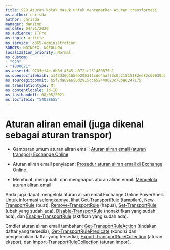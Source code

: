 ```yaml
---
title: 929 Aturan kotak masuk untuk mencemarkan Aturan transformasi
ms.author: chrisda
author: chrisda
manager: dansimp
ms.date: 04/21/2020
ms.audience: ITPro
ms.topic: article
ms.service: o365-administration
ROBOTS: NOINDEX, NOFOLLOW
localization_priority: Normal
ms.custom:
- "929"
- "1800021"
ms.assetid: 9733ef4e-db8d-4345-a072-c251480875a1
ms.openlocfilehash: a143d36d1656e205311cde4aaff3c0c21815182ee82c60039b2219addac218cb
ms.sourcegitcommit: b5f7da89a650d2915dc652449623c78be6247175
ms.translationtype: MT
ms.contentlocale: id-ID
ms.lasthandoff: 08/05/2021
ms.locfileid: "54028655"
---
```

# <a name="mail-flow-rules-also-known-as-transport-rules"></a>Aturan aliran email (juga dikenal sebagai aturan transpor)

- Gambaran umum aturan aliran email: [Aturan aliran email (aturan transpor) Exchange Online](https://technet.microsoft.com/library/jj919238.aspx)

- Aturan aliran email penyiapan: [Prosedur aturan aliran email di Exchange Online](https://technet.microsoft.com/library/dn600436.aspx)

- Membuat, mengubah, dan menghapus aturan aliran email: [Mengelola aturan aliran email](https://technet.microsoft.com/library/jj657505.aspx)

Anda juga dapat mengelola aturan aliran email Exchange Online PowerShell. Untuk informasi selengkapnya, lihat [Get-TransportRule](https://docs.microsoft.com/powershell/module/exchange/policy-and-compliance/get-transportrule) (tampilan), [New-TransportRule](https://docs.microsoft.com/powershell/module/exchange/policy-and-compliance/new-transportrule) (buat), [Remove-TransportRule](https://docs.microsoft.com/powershell/module/exchange/policy-and-compliance/remove-transportrule) (hapus), [Set-TransportRule](https://docs.microsoft.com/powershell/module/exchange/policy-and-compliance/set-transportrule) (ubah yang sudah ada), [Disable-TransportRule](https://docs.microsoft.com/powershell/module/exchange/policy-and-compliance/disable-transportrule) (nonaktifkan yang sudah ada), dan [Enable-TransportRule](https://docs.microsoft.com/powershell/module/exchange/policy-and-compliance/enable-transportrule) (aktifkan yang sudah ada).

Cmdlet aturan aliran email tambahan: [Get-TransportRuleAction](https://docs.microsoft.com/powershell/module/exchange/policy-and-compliance/get-transportruleaction) (tindakan daftar yang tersedia), [Get-TransportRulePredicate](https://docs.microsoft.com/powershell/module/exchange/policy-and-compliance/get-transportrulepredicate) (kondisi dan pengecualian daftar yang tersedia), [Export-TransportRuleCollection](https://docs.microsoft.com/powershell/module/exchange/policy-and-compliance/export-transportrulecollection) (aturan ekspor), dan [Import-TransportRuleCollection](https://docs.microsoft.com/powershell/module/exchange/policy-and-compliance/import-transportrulecollection) (aturan impor).
